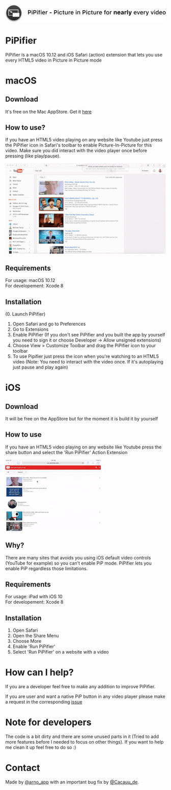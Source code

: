 
![Banner](macOS/Images/Banner.png)
# PiPifier
PiPifier is a macOS 10.12 and iOS Safari (action) extension that lets you use every HTML5 video in Picture in Picture mode


# macOS
## Download
It's free on the Mac AppStore. Get it [here](https://itunes.apple.com/app/pipifier-pip-for-nearly-every/id1160374471?mt=12)

## How to use?
If you have an HTML5 video playing on any website like Youtube just press the PiPifier icon in Safari's toolbar to enable Picture-In-Picture for this video. Make sure you did interact with the video player once before pressing (like play/pause).

![Demo_macOS](macOS/Images/demo.gif "Demo macOS")

## Requirements
For usage: macOS 10.12<br />
For developement: Xcode 8

## Installation
(0. Launch PiPifier)<br />
1. Open Safari and go to Preferences<br />
2. Go to Extensions<br />
3. Enable PiPifier (If you don't see PiPifier and you built the app by yourself you need to sign it or choose Developer -> Allow unsigned extensions)<br />
4. Choose View > Customize Toolbar and drag the PiPifier icon to your toolbar<br />
5. To use Pipifier just press the icon when you're watching to an HTML5 video (Note: You need to interact with the video once. If it's autoplaying just pause and play again)

# iOS
## Download
It will be free on the AppStore but for the moment it is build it by yourself

## How to use
If you have an HTML5 video playing on any website like Youtube press the share button and select the 'Run PiPifier' Action Extension

![Demo_iOS](macOS/Images/pipifier_ios_usage.gif "Demo iOS")

## Why?
There are many sites that avoids you using iOS default video controls (YouTube for example) so you can't enable PiP mode. PiPifier lets you enable PiP regardless those limitations.

## Requirements
For usage: iPad with iOS 10<br />
For developement: Xcode 8

## Installation
1. Open Safari<br />
2. Open the Share Menu<br />
3. Choose More<br />
4. Enable 'Run PiPifier'<br />
5. Select 'Run PiPifier' on a website with a video

# How can I help?
If you are a developer feel free to make any addition to improve PiPifier.

If you are user and want a native PiP button in any video player please make a request in the corresponding [issue](https://github.com/arnoappenzeller/PiPifier/issues/12)

# Note for developers
The code is a bit dirty and there are some unused parts in it (Tried to add more features before I needed to focus on other things). If you want to help me clean it up feel free to do so :)

# Contact
Made by [@arno_app](https://twitter.com/arno_app) with an important bug fix by [@Cacauu_de](https://twitter.com/Cacauu_de).
